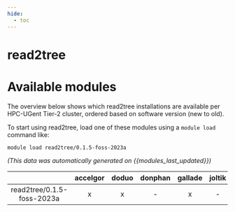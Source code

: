```yaml
---
hide:
  - toc
---
```


read2tree
=========

# Available modules


The overview below shows which read2tree installations are available per HPC-UGent Tier-2 cluster, ordered based on software version (new to old).

To start using read2tree, load one of these modules using a `module load` command like:

```shell
module load read2tree/0.1.5-foss-2023a
```

*(This data was automatically generated on {{modules_last_updated}})*

| |accelgor|doduo|donphan|gallade|joltik|litleo|shinx|
| :---: | :---: | :---: | :---: | :---: | :---: | :---: | :---: |
|read2tree/0.1.5-foss-2023a|x|x|-|x|-|x|x|
